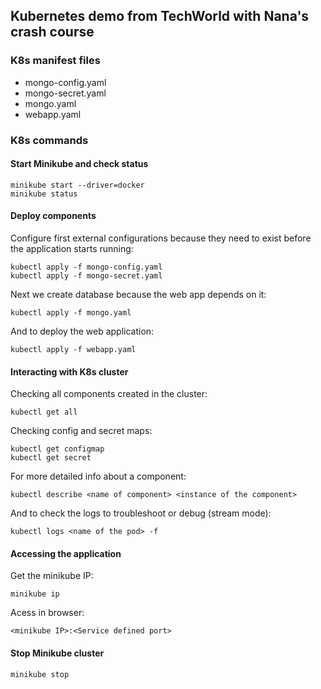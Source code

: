 ## Kubernetes demo from TechWorld with Nana's crash course

### K8s manifest files 
* mongo-config.yaml
* mongo-secret.yaml
* mongo.yaml
* webapp.yaml

### K8s commands

#### Start Minikube and check status
    minikube start --driver=docker 
    minikube status

#### Deploy components
Configure first external configurations because they need to exist before the application starts running:
    
    kubectl apply -f mongo-config.yaml
    kubectl apply -f mongo-secret.yaml
    
Next we create database because the web app depends on it:
    
    kubectl apply -f mongo.yaml 

And to deploy the web application:
    
    kubectl apply -f webapp.yaml

#### Interacting with K8s cluster
Checking all components created in the cluster:
    
    kubectl get all

Checking config and secret maps:
    
    kubectl get configmap
    kubectl get secret

For more detailed info about a component:
    
    kubectl describe <name of component> <instance of the component>

And to check the logs to troubleshoot or debug (stream mode):
    
    kubectl logs <name of the pod> -f

#### Accessing the application
Get the minikube IP:
    
    minikube ip

Acess in browser: 
    
    <minikube IP>:<Service defined port>

#### Stop Minikube cluster
    minikube stop
